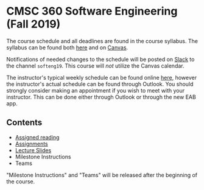 # CMSC 360 Software Engineering (Fall 2019)

The course schedule and all deadlines are found in the course syllabus.  The syllabus can be found both [here](syllabus/softeng-syl-F19.pdf) and on [Canvas](https://bvu.instructure.com/).

Notifications of needed changes to the schedule will be posted on [Slack](https://bvcompsci.slack.com/) to the channel `softeng19`.  This course will *not* utilize the Canvas calendar.

The instructor's typical weekly schedule can be found online [here](https://jbshep.github.io/schedule/), however the instructor's actual schedule can be found through Outlook.  You should strongly consider making an appointment if you wish to meet with your instructor.  This can be done either through Outlook or through the new EAB app.

## Contents

* [Assigned reading](reading/index.md)
* [Assignments](asgn/index.md)
* [Lecture Slides](lect/index.md)
* Milestone Instructions
* Teams

"Milestone Instructions" and "Teams" will be released after the beginning of the course.
